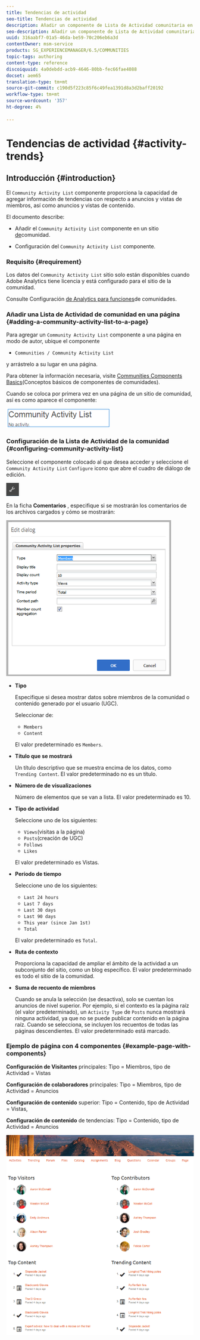 ```yaml
---
title: Tendencias de actividad
seo-title: Tendencias de actividad
description: Añadir un componente de Lista de Actividad comunitaria en una página
seo-description: Añadir un componente de Lista de Actividad comunitaria en una página
uuid: 316aabf7-01a5-46da-be59-70c206eb6a3d
contentOwner: msm-service
products: SG_EXPERIENCEMANAGER/6.5/COMMUNITIES
topic-tags: authoring
content-type: reference
discoiquuid: 4a0debdd-acb9-4646-80bb-fec66fae4088
docset: aem65
translation-type: tm+mt
source-git-commit: c190d5f223c85f6c49fea1391d8a3d2baff20192
workflow-type: tm+mt
source-wordcount: '357'
ht-degree: 4%

---
```



# Tendencias de actividad {#activity-trends}

## Introducción {#introduction}

El `Community Activity List` componente proporciona la capacidad de agregar información de tendencias con respecto a anuncios y vistas de miembros, así como anuncios y vistas de contenido.

El documento describe:

* Añadir el `Community Activity List` componente en un sitio [de](/help/communities/overview.md#community-sites)comunidad.

* Configuración del `Community Activity List` componente.

### Requisito {#requirement}

Los datos del `Community Activity List` sitio solo están disponibles cuando Adobe Analytics tiene licencia y está configurado para el sitio de la comunidad.

Consulte Configuración [de Analytics para funciones](/help/communities/analytics.md)de comunidades.

### Añadir una Lista de Actividad de comunidad en una página {#adding-a-community-activity-list-to-a-page}

Para agregar un `Community Activity List` componente a una página en modo de autor, ubique el componente

* `Communities / Community Activity List`

y arrástrelo a su lugar en una página.

Para obtener la información necesaria, visite [Communities Components Basics](/help/communities/basics.md)(Conceptos básicos de componentes de comunidades).

Cuando se coloca por primera vez en una página de un sitio de comunidad, así es como aparece el componente:

![comunidad-actividad](assets/community-activity.png)

### Configuración de la Lista de Actividad de la comunidad  {#configuring-community-activity-list}

Seleccione el componente colocado al que desea acceder y seleccione el `Community Activity List` `Configure` icono que abre el cuadro de diálogo de edición.

![configurar](assets/configure-new.png)

En la ficha **Comentarios** , especifique si se mostrarán los comentarios de los archivos cargados y cómo se mostrarán:

![propiedades](assets/activity-list-properties.png)

* **Tipo**

   Especifique si desea mostrar datos sobre miembros de la comunidad o contenido generado por el usuario (UGC).

   Seleccionar de:

   * `Members`
   * `Content`

   El valor predeterminado es `Members`.

* **Título que se mostrará**

   Un título descriptivo que se muestra encima de los datos, como `Trending Content`.
El valor predeterminado no es un título.

* **Número de de visualizaciones**

   Número de elementos que se van a lista.
El valor predeterminado es 10.

* **Tipo de actividad**

   Seleccione uno de los siguientes:

   * `Views`(visitas a la página)
   * `Posts`(creación de UGC)
   * `Follows`
   * `Likes`

   El valor predeterminado es Vistas.

* **Período de tiempo**

   Seleccione uno de los siguientes:

   * `Last 24 hours`
   * `Last 7 days`
   * `Last 30 days`
   * `Last 90 days`
   * `This year (since Jan 1st)`
   * `Total`

   El valor predeterminado es `Total`.

* **Ruta de contexto**

   Proporciona la capacidad de ampliar el ámbito de la actividad a un subconjunto del sitio, como un blog específico.
El valor predeterminado es todo el sitio de la comunidad.

* **Suma de recuento de miembros**

   Cuando se anula la selección (se desactiva), solo se cuentan los anuncios de nivel superior. Por ejemplo, si el contexto es la página raíz (el valor predeterminado), un `Activity Type` de `Posts` nunca mostrará ninguna actividad, ya que no se puede publicar contenido en la página raíz. Cuando se selecciona, se incluyen los recuentos de todas las páginas descendientes.
El valor predeterminado está marcado.

### Ejemplo de página con 4 componentes {#example-page-with-components}

**Configuración de Visitantes** principales: Tipo = Miembros, tipo de Actividad = Vistas

**Configuración de colaboradores** principales: Tipo = Miembros, tipo de Actividad = Anuncios

**Configuración de contenido** superior: Tipo = Contenido, tipo de Actividad = Vistas,

**Configuración de contenido** de tendencias: Tipo = Contenido, tipo de Actividad = Anuncios

![componentes](assets/activity-list-components.png)

